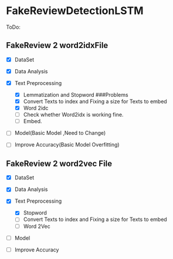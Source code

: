 # FakeReviewDetectionLSTM

ToDo:

## FakeReview 2 word2idxFile

- [x] DataSet
- [x] Data Analysis 
- [x] Text Preprocessing
  - [x] Lemmatization and Stopword
   ###Problems
  - [x] Convert Texts to index and Fixing a size for Texts to embed
  - [x] Word 2idc
   - [ ]  Check whether Word2idx is working fine.
   - [ ]  Embed.
- [ ] Model(Basic Model ,Need to Change)
- [ ] Improve Accuracy(Basic Model Overfitting)


## FakeReview 2 word2vec File

- [x] DataSet
- [x] Data Analysis 
- [x] Text Preprocessing
  - [x] Stopword
  - [ ] Convert Texts to index and Fixing a size for Texts to embed
  - [ ] Word 2Vec
- [ ] Model
- [ ] Improve Accuracy


